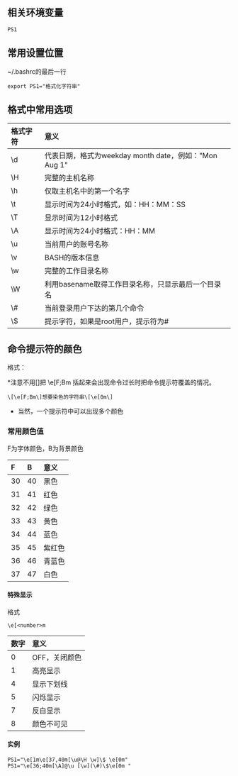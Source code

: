 ## 相关环境变量

    PS1
    
## 常用设置位置
~/.bashrc的最后一行

    export PS1="格式化字符串"
    
## 格式中常用选项

|格式字符|意义|
|:--|:--|
| \d | 代表日期，格式为weekday month date，例如："Mon Aug 1" |
| \H | 完整的主机名称 |
| \h | 仅取主机名中的第一个名字 |
| \t | 显示时间为24小时格式，如：HH：MM：SS |
| \T | 显示时间为12小时格式 |
| \A | 显示时间为24小时格式：HH：MM | 
| \u | 当前用户的账号名称 |
| \v | BASH的版本信息 |
| \w | 完整的工作目录名称 |
| \W | 利用basename取得工作目录名称，只显示最后一个目录名 |
| \\# | 当前登录用户下达的第几个命令 |
| \\$ | 提示字符，如果是root用户，提示符为# |
    
## 命令提示符的颜色
格式：

*注意不用[]把 \e[F;Bm 括起来会出现命令过长时把命令提示符覆盖的情况。

    \[\e[F;Bm\]想要染色的字符串\[\e[0m\]

* 当然，一个提示符中可以出现多个颜色

### 常用颜色值
F为字体颜色，B为背景颜色

| F | B | 意义 |
|:--|:--|:--|
| 30 | 40 | 黑色 |
| 31 | 41 | 红色 |
| 32 | 42 | 绿色 |
| 33 | 43 | 黄色 |
| 34 | 44 | 蓝色 |
| 35 | 45 | 紫红色 |
| 36 | 46 | 青蓝色 |
| 37 | 47 | 白色 |

#### 特殊显示

格式

    \e[<number>m

| 数字 | 意义 |
| :-- | :-- |
| 0 | OFF，关闭颜色 |
| 1 | 高亮显示 |
| 4 | 显示下划线 |
| 5 | 闪烁显示 |
| 7 | 反白显示 |
| 8 | 颜色不可见 |


#### 实例


    PS1="\e[1m\e[37,40m[\u@\H \w]\$ \e[0m"
    PS1="\e[36;40m[\A]@\u [\w](\#)\$\e[0m "
